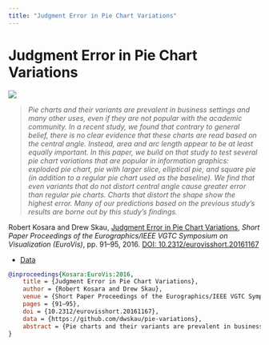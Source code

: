 ```yaml
---
title: "Judgment Error in Pie Chart Variations"
---
```


# Judgment Error in Pie Chart Variations

<p><img src="https://media.eagereyes.org/wp-content/uploads/2016/05/Kosara-EuroVis-2016-pages.png" /></p>

> _Pie charts and their variants are prevalent in business settings and many other uses, even if they are not popular with the academic community. In a recent study, we found that contrary to general belief, there is no clear evidence that these charts are read based on the central angle. Instead, area and arc length appear to be at least equally important. In this paper, we build on that study to test several pie chart variations that are popular in information graphics: exploded pie chart, pie with larger slice, elliptical pie, and square pie (in addition to a regular pie chart used as the baseline). We find that even variants that do not distort central angle cause greater error than regular pie charts. Charts that distort the shape show the highest error. Many of our predictions based on the previous study’s results are borne out by this study’s findings._

Robert Kosara and Drew Skau, <a href="https://media.eagereyes.org/papers/2016/Kosara-EuroVis-2016.pdf" target="_blank">Judgment Error in Pie Chart Variations</a>, _Short Paper Proceedings of the Eurographics/IEEE VGTC Symposium on Visualization (EuroVis)_, pp. 91–95, 2016. <a href="https://dx.doi.org/10.2312/eurovisshort.20161167" target="_new">DOI: 10.2312/eurovisshort.20161167</a>

- <a href="https://github.com/dwskau/pie-variations">Data</a>

```bibtex
@inproceedings{Kosara:EuroVis:2016,
	title = {Judgment Error in Pie Chart Variations},
	author = {Robert Kosara and Drew Skau},
	venue = {Short Paper Proceedings of the Eurographics/IEEE VGTC Symposium on Visualization (EuroVis)},
	pages = {91–95},
	doi = {10.2312/eurovisshort.20161167},
	data = {https://github.com/dwskau/pie-variations},
	abstract = {Pie charts and their variants are prevalent in business settings and many other uses, even if they are not popular with the academic community. In a recent study, we found that contrary to general belief, there is no clear evidence that these charts are read based on the central angle. Instead, area and arc length appear to be at least equally important. In this paper, we build on that study to test several pie chart variations that are popular in information graphics: exploded pie chart, pie with larger slice, elliptical pie, and square pie (in addition to a regular pie chart used as the baseline). We find that even variants that do not distort central angle cause greater error than regular pie charts. Charts that distort the shape show the highest error. Many of our predictions based on the previous study’s results are borne out by this study’s findings.},
}
```

